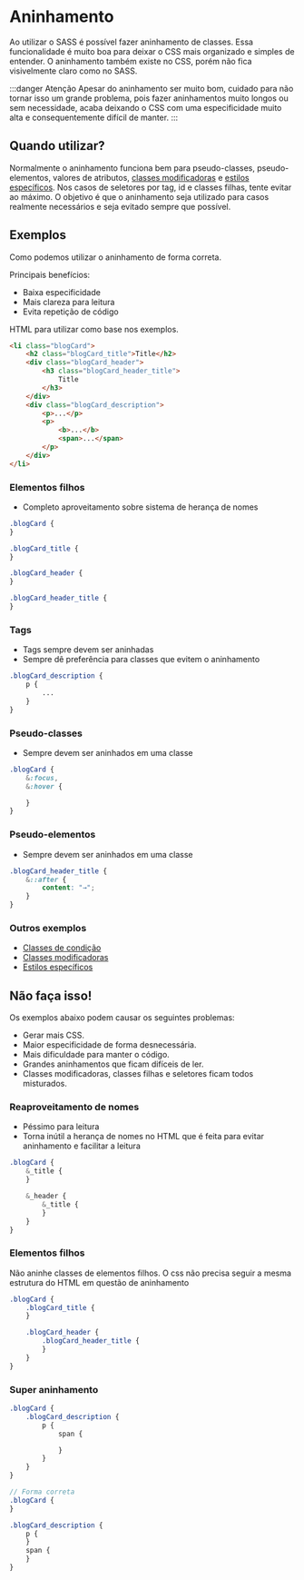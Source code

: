 # Aninhamento
Ao utilizar o SASS é possível fazer aninhamento de classes. Essa funcionalidade é muito boa para deixar o CSS mais organizado e simples de entender. O aninhamento também existe no CSS, porém não fica visivelmente claro como no SASS.

:::danger Atenção
Apesar do aninhamento ser muito bom, cuidado para não tornar isso um grande problema, pois fazer aninhamentos muito longos ou sem necessidade, acaba deixando o CSS com uma especificidade muito alta e consequentemente difícil de manter.
:::

## Quando utilizar?
Normalmente o aninhamento funciona bem para pseudo-classes, pseudo-elementos, valores de atributos, [classes modificadoras](customization-classes.md) e [estilos específicos](specific-styles.md). Nos casos de seletores por tag, id e classes filhas, tente evitar ao máximo. O objetivo é que o aninhamento seja utilizado para casos realmente necessários e seja evitado sempre que possível.

## Exemplos
Como podemos utilizar o aninhamento de forma correta.

Principais benefícios:
* Baixa especificidade
* Mais clareza para leitura
* Evita repetição de código

HTML para utilizar como base nos exemplos.
```html
<li class="blogCard">
	<h2 class="blogCard_title">Title</h2>
	<div class="blogCard_header">
		<h3 class="blogCard_header_title">
			Title
		</h3>
	</div>
	<div class="blogCard_description">
		<p>...</p>
		<p>
			<b>...</b>
			<span>...</span>
		</p>
	</div>
</li>
```
### Elementos filhos
* Completo aproveitamento sobre sistema de herança de nomes
```scss
.blogCard {
}

.blogCard_title {
}

.blogCard_header {		
}

.blogCard_header_title {
}
```

### Tags
* Tags sempre devem ser aninhadas
* Sempre dê preferência para classes que evitem o aninhamento
```scss
.blogCard_description {
	p {
		...
	}
}
```

### Pseudo-classes
* Sempre devem ser aninhados em uma classe
```scss
.blogCard {
	&:focus,
	&:hover {

	}
}
```

### Pseudo-elementos
* Sempre devem ser aninhados em uma classe
```scss
.blogCard_header_title {
	&::after {
		content: "→";
	}
}
```
### Outros exemplos
* [Classes de condição](status.md)
* [Classes modificadoras](customization-classes.md)
* [Estilos específicos](specific-styles.md)

## Não faça isso!

Os exemplos abaixo podem causar os seguintes problemas:
* Gerar mais CSS.
* Maior especificidade de forma desnecessária.
* Mais dificuldade para manter o código.
* Grandes aninhamentos que ficam difíceis de ler.
* Classes modificadoras, classes filhas e seletores ficam todos misturados.
  
### Reaproveitamento de nomes
* Péssimo para leitura
* Torna inútil a herança de nomes no HTML que é feita para evitar aninhamento e facilitar a leitura
  
```scss
.blogCard {
	&_title {
	}

	&_header {
		&_title {
		}
	}
}
```

### Elementos filhos
Não aninhe classes de elementos filhos. O css não precisa seguir a mesma estrutura do HTML em questão de aninhamento    
```scss
.blogCard {
	.blogCard_title {
	}

	.blogCard_header {
		.blogCard_header_title {
		}
	}
}
```

### Super aninhamento
    
```scss
.blogCard {
	.blogCard_description {
		p {
			span {

			}
		}
	}
}

// Forma correta
.blogCard {
}

.blogCard_description {
	p {		
	}
	span {
	}
}
```


